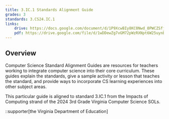 ```yaml
---
title: 3.IC.1 Standards Alignment Guide
grades: 3
standards: 3.CS24.IC.1
links:
    drive: https://docs.google.com/document/d/1P9XcwBIy8KC0Nwd_0PWCZSfjN9aL7EaaC46IfVybidg/edit?usp=drive_link
    pdf: https://drive.google.com/file/d/1wDDewZg7vGM72pWzRXNpt6W25uynBBES/view?usp=drive_link
---
```


## Overview

Computer Science Standard Alignment Guides are resources for teachers working to integrate computer science into their core curriculum. These guides explain the standards, give a sample activity or lesson that teaches the standard, and provide ways to incorporate CS learning experiences into other subject areas.

This particular guide is aligned to standard 3.IC.1 from the Impacts of Computing strand of the 2024 3rd Grade Virginia Computer Science SOLs.

::supporter[the Virginia Department of Education]